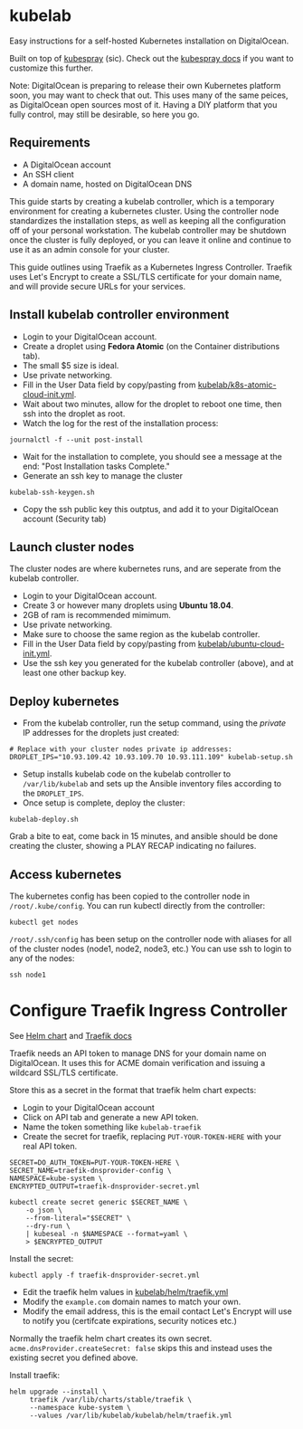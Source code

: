 # kubelab

Easy instructions for a self-hosted Kubernetes installation on DigitalOcean.

Built on top of
[kubespray](https://github.com/kubernetes-incubator/kubespray/) (sic).
Check out the [kubespray
docs](https://github.com/kubernetes-incubator/kubespray#documents) if
you want to customize this further.

Note: DigitalOcean is preparing to release their own Kubernetes
platform soon, you may want to check that out. This uses many of the
same peices, as DigitalOcean open sources most of it. Having a DIY
platform that you fully control, may still be desirable, so here you
go.

## Requirements

 * A DigitalOcean account
 * An SSH client
 * A domain name, hosted on DigitalOcean DNS

This guide starts by creating a kubelab controller, which is a
temporary environment for creating a kubernetes cluster. Using the
controller node standardizes the installation steps, as well as
keeping all the configuration off of your personal workstation. The
kubelab controller may be shutdown once the cluster is fully deployed,
or you can leave it online and continue to use it as an admin console
for your cluster.

This guide outlines using Traefik as a Kubernetes Ingress
Controller. Traefik uses Let's Encrypt to create a SSL/TLS certificate
for your domain name, and will provide secure URLs for your services.

## Install kubelab controller environment

 - Login to your DigitalOcean account.
 - Create a droplet using **Fedora Atomic** (on the Container distributions tab).
 - The small $5 size is ideal.
 - Use private networking.
 - Fill in the User Data field by copy/pasting from
   [kubelab/k8s-atomic-cloud-init.yml](https://raw.githubusercontent.com/EnigmaCurry/kubelab/kubelab/kubelab/k8s-atomic-cloud-init.yml).
 - Wait about two minutes, allow for the droplet to reboot one time, then ssh into the droplet as root.
 - Watch the log for the rest of the installation process:

```
journalctl -f --unit post-install
```

 - Wait for the installation to complete, you should see a message at
  the end: "Post Installation tasks Complete."
 - Generate an ssh key to manage the cluster

```
kubelab-ssh-keygen.sh
```
 - Copy the ssh public key this outptus, and add it to your DigitalOcean account (Security tab)

## Launch cluster nodes

The cluster nodes are where kubernetes runs, and are seperate from the kubelab controller.

 - Login to your DigitalOcean account.
 - Create 3 or however many droplets using **Ubuntu 18.04**.
 - 2GB of ram is recommended mimimum.
 - Use private networking.
 - Make sure to choose the same region as the kubelab controller.
 - Fill in the User Data field by copy/pasting from
   [kubelab/ubuntu-cloud-init.yml](https://raw.githubusercontent.com/EnigmaCurry/kubelab/kubelab/kubelab/ubuntu-cloud-init.yml).
 - Use the ssh key you generated for the kubelab controller (above), and at least one other backup key.

## Deploy kubernetes

 - From the kubelab controller, run the setup command, using the *private* IP
   addresses for the droplets just created:

```
# Replace with your cluster nodes private ip addresses:
DROPLET_IPS="10.93.109.42 10.93.109.70 10.93.111.109" kubelab-setup.sh
```

 - Setup installs kubelab code on the kubelab controller to
   `/var/lib/kubelab` and sets up the Ansible inventory files
   according to the `DROPLET_IPS`.
 - Once setup is complete, deploy the cluster:

```
kubelab-deploy.sh
```

Grab a bite to eat, come back in 15 minutes, and ansible should be done
creating the cluster, showing a PLAY RECAP indicating no failures.

## Access kubernetes

The kubernetes config has been copied to the controller node in
`/root/.kube/config`. You can run kubectl directly from the controller:

```
kubectl get nodes
```

`/root/.ssh/config` has been setup on the controller node with aliases
for all of the cluster nodes (node1, node2, node3, etc.) You can use
ssh to login to any of the nodes:

```
ssh node1
```

# Configure Traefik Ingress Controller

See [Helm chart](https://github.com/EnigmaCurry/charts/tree/master/stable/traefik)
and [Traefik docs](https://docs.traefik.io/configuration/backends/kubernetes/)

Traefik needs an API token to manage DNS for your domain name on
DigitalOcean. It uses this for ACME domain verification and issuing a
wildcard SSL/TLS certificate.

Store this as a secret in the format that traefik helm chart expects:

 * Login to your DigitalOcean account
 * Click on API tab and generate a new API token.
 * Name the token something like `kubelab-traefik`
 * Create the secret for traefik, replacing
   `PUT-YOUR-TOKEN-HERE` with your real API token.

```
SECRET=DO_AUTH_TOKEN=PUT-YOUR-TOKEN-HERE \
SECRET_NAME=traefik-dnsprovider-config \
NAMESPACE=kube-system \
ENCRYPTED_OUTPUT=traefik-dnsprovider-secret.yml

kubectl create secret generic $SECRET_NAME \
    -o json \
    --from-literal="$SECRET" \
    --dry-run \
    | kubeseal -n $NAMESPACE --format=yaml \
    > $ENCRYPTED_OUTPUT
```

Install the secret:

```
kubectl apply -f traefik-dnsprovider-secret.yml
```

 * Edit the traefik helm values in
   [kubelab/helm/traefik.yml](kubelab/helm/traefik.yml)
 * Modify the `example.com` domain names to match your own.
 * Modify the email address, this is the email contact Let's Encrypt
   will use to notify you (certifcate expirations, security notices etc.)

Normally the traefik helm chart creates its own
secret. `acme.dnsProvider.createSecret: false` skips this and instead
uses the existing secret you defined above.

Install traefik:

```
helm upgrade --install \
     traefik /var/lib/charts/stable/traefik \
     --namespace kube-system \
     --values /var/lib/kubelab/kubelab/helm/traefik.yml
```
